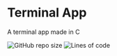 # Terminal App
A terminal app made in C

![GitHub repo size](https://img.shields.io/github/repo-size/RTSProductions/Terminal-App?style=plastic)
![Lines of code](https://img.shields.io/tokei/lines/github/RTSProductions/Terminal-App)


